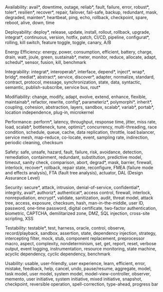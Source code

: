 Availability:
avail*, downtime, outage, reliab*, fault, failure, error, robust*, toler*, resilien*, recover*, repair, failover, fail-safe, backup, redundant, mask, degraded, mainten*, heartbeat, ping, echo, rollback, checkpoint, spare, reboot, alive, down, time

Deployability:
deploy*, release, update, install, rollout, rollback, upgrade, integrat*, continuous, version, hotfix, patch, CI/CD, pipeline, configurat*, rolling, kill switch, feature toggle, toggle, canary, A/B

Energy Efficiency:
energy, power, consumption, efficient, battery, charge, drain, watt, joule, green, sustainab*, meter, monitor, reduce, allocate, adapt, schedul*, sensor, fusion, kill, benchmark

Integrability:
integrat*, interoperab*, interface, depend*, inject*, wrap*, bridg*, mediat*, abstract*, service, discover*, adapter, normalize, standard, contract, protocol, message, synchronization, state, data, syntactic, semantic, publish-subscribe, service bus, rout*

Modifiability:
change, modify, adapt, evolve, extend, enhance, flexible, maintainab*, refactor, rewrite, config*, parameteriz*, polymorphi*, inherit*, coupling, cohesion, abstraction, layers, sandbox, scalab*, variab*, portab*, location independence, plug-in, microkernel

Performance:
perform*, latency, throughput, response time, jitter, miss rate, load, scalab*, bottleneck, tune, optimiz*, concurrency, multi-threading, race condition, schedule, queue, cache, data replication, throttle, load balancer, service mesh, map-reduce, co-locate, event, sampling rate, indirection, periodic cleaning, checksum

Safety:
safe, unsafe, hazard, fault, failure, risk, avoidance, detection, remediation, containment, redundant, substitution, predictive model, timeout, sanity check, comparison, abort, degrad*, mask, barrier, firewall, interlock, recover*, rollback, repair state, reconfigure, FMEA (failure mode and effects analysis), FTA (fault tree analysis), actuator, DAL (Design Assurance Level)

Security:
secure*, attack, intrusion, denial-of-service, confidential*, integrity, avail*, authoriz*, authenticat*, access control, firewall, interlock, nonrepudiation, encrypt*, validate, sanitization, audit, threat model, attack tree, access, exposure, checksum, hash, man-in-the-middle, user ID, password, one-time password, digital certificate, two-factor authentication, biometric, CAPTCHA, demilitarized zone, DMZ, SQL injection, cross-site scripting, XSS

Testability:
testable*, test, harness, oracle, control, observe, record/playback, sandbox, assertion, state, dependency injection, strategy, intercepting filter, mock, stub, component replacement, preprocessor macro, aspect, complexity, nondeterminism, set, get, report, reset, verbose output, event logging, instrumentation, resource monitoring, state machine, acyclic dependency, cyclic dependency, benchmark

Usability:
usable, user-friendly, user experience, learn, efficient, error, mistake, feedback, help, cancel, undo, pause/resume, aggregate, model, task model, user model, system model, model-view-controller, observer, memento, user initiative, system initiative, mixed initiative, snapshot, checkpoint, reversible operation, spell-correction, type-ahead, progress bar 
